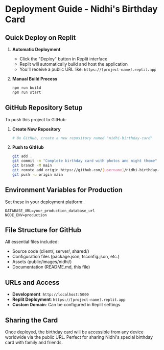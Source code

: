 # Deployment Guide - Nidhi's Birthday Card

## Quick Deploy on Replit

1. **Automatic Deployment**
   - Click the "Deploy" button in Replit interface
   - Replit will automatically build and host the application
   - You'll receive a public URL like: `https://[project-name].replit.app`

2. **Manual Build Process**
   ```bash
   npm run build
   npm run start
   ```

## GitHub Repository Setup

To push this project to GitHub:

1. **Create New Repository**
   ```bash
   # On GitHub, create a new repository named "nidhi-birthday-card"
   ```

2. **Push to GitHub**
   ```bash
   git add .
   git commit -m "Complete birthday card with photos and night theme"
   git branch -M main
   git remote add origin https://github.com/[username]/nidhi-birthday-card.git
   git push -u origin main
   ```

## Environment Variables for Production

Set these in your deployment platform:

```
DATABASE_URL=your_production_database_url
NODE_ENV=production
```

## File Structure for GitHub

All essential files included:
- Source code (client/, server/, shared/)
- Configuration files (package.json, tsconfig.json, etc.)
- Assets (public/images/nidhi/)
- Documentation (README.md, this file)

## URLs and Access

- **Development**: `http://localhost:5000`
- **Replit Deployment**: `https://[project-name].replit.app`
- **Custom Domain**: Can be configured in Replit settings

## Sharing the Card

Once deployed, the birthday card will be accessible from any device worldwide via the public URL. Perfect for sharing Nidhi's special birthday card with family and friends.